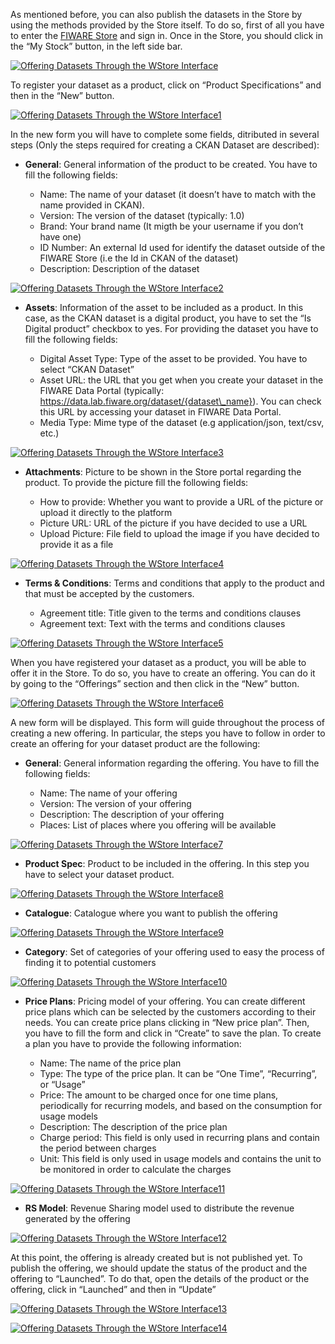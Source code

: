 As mentioned before, you can also publish the datasets in the Store by
using the methods provided by the Store itself. To do so, first of all
you have to enter the [FIWARE
Store](https://store.lab.fiware.org/) and sign in. Once in the Store,
you should click in the “My Stock” button, in the left side bar. 

[![Offering Datasets Through the WStore
Interface](../images/Offering-Datasets-Through-the-WStore-Interface-1024x326.png)](../images/Offering-Datasets-Through-the-WStore-Interface.png)

To register your dataset as a product, click on “Product Specifications”
and then in the “New” button.

[![Offering Datasets Through the WStore
Interface1](../images/Offering-Datasets-Through-the-WStore-Interface1.png)](../images/Offering-Datasets-Through-the-WStore-Interface1.png)

In the new form you will have to complete some fields, ditributed in several steps (Only the steps required for creating a CKAN Dataset are described):

* **General**: General information of the product to be created. You have to fill the following fields:

    -   Name: The name of your dataset (it doesn’t have to match with the name
        provided in CKAN).
    -   Version: The version of the dataset (typically: 1.0)
    -   Brand: Your brand name (It migth be your username if you don’t have one)
    -   ID Number: An external Id used for identify the dataset outside of the FIWARE Store (i.e the Id in CKAN of the dataset)
    -   Description: Description of the dataset

[![Offering Datasets Through the WStore
Interface2](../images/Offering-Datasets-Through-the-WStore-Interface2.png)](../images/Offering-Datasets-Through-the-WStore-Interface2.png)

* **Assets**: Information of the asset to be included as a product. In this case, as the CKAN dataset is a digital product, you have to set the  “Is Digital product” checkbox to yes. For providing the dataset you have to fill the following fields:

    -   Digital Asset Type: Type of the asset to be provided. You have to select “CKAN Dataset”
    -   Asset URL: the URL that you get when you create your dataset in
        the FIWARE Data Portal (typically:
        https://data.lab.fiware.org/dataset/{dataset\_name}). You can check
        this URL by accessing your dataset in FIWARE Data Portal.
    -   Media Type: Mime type of the dataset (e.g application/json, text/csv, etc.)


[![Offering Datasets Through the WStore
Interface3](../images/Offering-Datasets-Through-the-WStore-Interface3.png)](../images/Offering-Datasets-Through-the-WStore-Interface3.png)

* **Attachments**: Picture to be shown in the Store portal regarding the product. To provide the picture fill the following fields:

    -   How to provide: Whether you want to provide a URL of the picture or upload it directly to the platform
    -   Picture URL: URL of the picture if you have decided to use a URL
    -   Upload Picture: File field to upload the image if you have decided to provide it as a file

[![Offering Datasets Through the WStore
Interface4](../images/Offering-Datasets-Through-the-WStore-Interface4.png)](../images/Offering-Datasets-Through-the-WStore-Interface4.png)

* **Terms & Conditions**: Terms and conditions that apply to the product and that must be accepted by the customers.

    -   Agreement title: Title given to the terms and conditions clauses
    -   Agreement text: Text with the terms and conditions clauses

[![Offering Datasets Through the WStore
Interface5](../images/Offering-Datasets-Through-the-WStore-Interface5.png)](../images/Offering-Datasets-Through-the-WStore-Interface5.png)

When you have registered your dataset as a product, you will be able to
offer it in the Store. To do so, you have to create an offering. You
can do it by going to the “Offerings” section and then click in the “New”
button.

[![Offering Datasets Through the WStore
Interface6](../images/Offering-Datasets-Through-the-WStore-Interface6.png)](../images/Offering-Datasets-Through-the-WStore-Interface6.png)

A new form will be displayed. This form will guide throughout the
process of creating a new offering. In particular, the steps you have
to follow in order to create an offering for your dataset product are
the following:

* **General**: General information regarding the offering. You have to fill the following fields:

    -   Name: The name of your offering
    -   Version: The version of your offering
    -   Description: The description of your offering
    -   Places: List of places where you offering will be available

[![Offering Datasets Through the WStore
Interface7](../images/Offering-Datasets-Through-the-WStore-Interface7.png)](../images/Offering-Datasets-Through-the-WStore-Interface7.png)

* **Product Spec**: Product to be included in the offering. In this step you have to select your dataset product.

[![Offering Datasets Through the WStore
Interface8](../images/Offering-Datasets-Through-the-WStore-Interface8.png)](../images/Offering-Datasets-Through-the-WStore-Interface8.png)

* **Catalogue**: Catalogue where you want to publish the offering

[![Offering Datasets Through the WStore
Interface9](../images/Offering-Datasets-Through-the-WStore-Interface9.png)](../images/Offering-Datasets-Through-the-WStore-Interface9.png)

* **Category**: Set of categories of your offering used to easy the process of finding it to potential customers

[![Offering Datasets Through the WStore
Interface10](../images/Offering-Datasets-Through-the-WStore-Interface10.png)](../images/Offering-Datasets-Through-the-WStore-Interface10.png)

* **Price Plans**: Pricing model of your offering. You can create different price plans which can be selected by the customers according to their needs. You can create price plans clicking in “New price plan”. Then, you have to fill the form and click in “Create” to save the plan. To create a plan you have to provide the following information:

    -   Name: The name of the price plan
    -   Type: The type of the price plan. It can be “One Time”, “Recurring”, or “Usage”
    -   Price: The amount to be charged once for one time plans, periodically for recurring models, and based on the consumption for usage models
    -   Description: The description of the price plan
    -   Charge period: This field is only used in recurring plans and contain the period between charges
    -   Unit: This field is only used in usage models and contains the unit to be monitored in order to calculate the charges

[![Offering Datasets Through the WStore
Interface11](../images/Offering-Datasets-Through-the-WStore-Interface11.png)](../images/Offering-Datasets-Through-the-WStore-Interface11.png)

* **RS Model**: Revenue Sharing model used to distribute the revenue generated by the offering

[![Offering Datasets Through the WStore
Interface12](../images/Offering-Datasets-Through-the-WStore-Interface12.png)](../images/Offering-Datasets-Through-the-WStore-Interface12.png)


At this point, the offering is already created but is not published yet.
To publish the offering, we should update the status of the product and
the offering to  “Launched”. To do that, open the details of the product or
the offering, click in “Launched” and then in “Update” 


[![Offering Datasets Through the WStore
Interface13](../images/Offering-Datasets-Through-the-WStore-Interface13.png)](../images/Offering-Datasets-Through-the-WStore-Interface13.png)

[![Offering Datasets Through the WStore
Interface14](../images/Offering-Datasets-Through-the-WStore-Interface14.png)](../images/Offering-Datasets-Through-the-WStore-Interface14.png)
